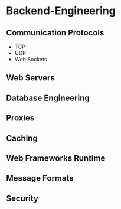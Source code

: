 # Backend-Engineering

## Communication Protocols
 - TCP
 - UDP
 - Web Sockets
 
## Web Servers
## Database Engineering
## Proxies
## Caching
## Web Frameworks Runtime
## Message Formats
## Security
